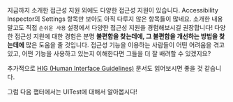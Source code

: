 
지금까지 소개한 접근성 지원 외에도 다양한 접근성 지원이 있습니다. Accessibility Inspector의 Settings 항목만 보아도 아직 다루지 않은 항목들이 많네요. 소개한 내용말고도 직접 `손쉬운 사용` 설정에서 다양한 접근성 지원을 경험해보시길 권장합니다! 다양한 접근성 지원에 대한 경험은 분명 **불편함을 찾는데에, 그 불편함을 개선하는 방법을 찾는데에** 많은 도움을 줄 것입니다. 접근성 기능을 이용하는 사람들이 어떤 어려움을 겪고 있고, 어떤 기능을 사용하고 있는지 이해한다면 그들을 더 잘 배려할 수 있겠지요? <br>

추가적으로 [HIG (Human Interface Guidelines)](https://developer.apple.com/design/human-interface-guidelines/accessibility/overview/introduction/) 문서도 읽어보시면 좋을 것 같습니다.  <br>

그럼 다음 챕터에서는 UITest에 대해서 알아봅시다!

